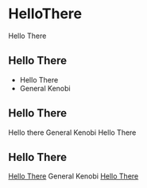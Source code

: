 # HelloThere

Hello There

## Hello There

- Hello There
- General Kenobi

## Hello There

Hello there General Kenobi Hello There

## Hello There

[Hello There](https://opensource.org/licenses/MIT) General Kenobi [Hello There](https://i.imgur.com/loZd5f5.gif)
